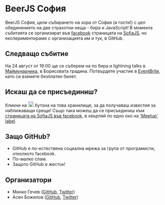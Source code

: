 # BeerJS София

BeerJS София, цели събирането на хора от София (и гости!) с цел обединението на две страхотни неща - бира и JavaScript! В момента събитията се организират във [facebook](https://www.facebook.com/groups/292135280802776/) страницата на [SofiaJS](http://sofiajs.org), но експериментираме с организацията им и тук, в GitHub.

## Следващо събитие

На 24 август от 19:00 ще се съберем на по бира и lightning talks в [Маймунарника](https://www.google.bg/maps/place/%D0%9C%D0%B0%D0%B9%D0%BC%D1%83%D0%BD%D0%B0%D1%80%D0%BD%D0%B8%D0%BA%D0%B0/@42.6832978,23.3428281,17z/data=!3m1!4b1!4m2!3m1!1s0x40aa85a34779b017:0x18502968816b6d98), в Борисовата градина. Потвърдете участие в [EventBrite](https://www.eventbrite.com/e/beerjs-summer-summit-tickets-18020114648), като си вземете безплатен билет.

## Искаш да се присъединиш?

Кликни на <img src="http://beerjs.github.io/sf/assets/watch.png" height="18"> бутона на това хранилище, за да получаваш известия за наближаващи срещи! Също така можеш да се присъединиш към [страницата на SofiaJS във facebook](https://www.facebook.com/groups/292135280802776/), в хвърляй по едно око на ['Meetup' label](https://github.com/beerjs/sofia/issues?labels=meetup&page=1&state=open).


## Защо GitHub?

* GitHub е по-естествена социална мрежа за група от програмисти, отколкото facebook.
* По-малко спам.
* Защото GitHub е жесток!

## Организатори

* Минко Гечев ([GitHub](https://github.com/mgechev), [Twitter](https://twitter.com/mgechev))
* Асен Божилов ([GitHub](https://github.com/abozhilov), [Twitter](https://twitter.com/abozhilov))
